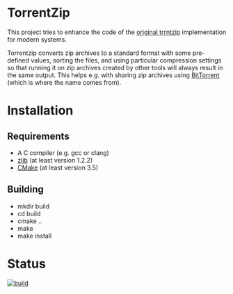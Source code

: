 # TorrentZip

This project tries to enhance the code of the [original
trrntzip](https://sourceforge.net/projects/trrntzip/) implementation
for modern systems.

Torrentzip converts zip archives to a standard format with some
pre-defined values, sorting the files, and using particular
compression settings so that running it on zip archives created by
other tools will always result in the same output. This helps
e.g. with sharing zip archives using
[BitTorrent](https://www.bittorrent.org) (which is where the name
comes from).

# Installation

## Requirements

* A C compiler (e.g. gcc or clang)
* [zlib](http://zlib.net/) (at least version 1.2.2)
* [CMake](https://cmake.org/) (at least version 3.5)

## Building

* mkdir build
* cd build
* cmake ..
* make
* make install

# Status

[![build](https://github.com/0-wiz-0/trrntzip/actions/workflows/build.yml/badge.svg)](https://github.com/0-wiz-0/trrntzip/actions/workflows/build.yml)
